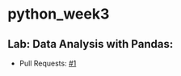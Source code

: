 # python_week3

## Lab: Data Analysis with Pandas:
- Pull Requests: [#1](https://github.com/saadoundhirat/python_week3/pull/1)

